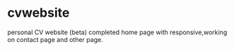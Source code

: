 # cvwebsite
personal CV website (beta)
completed home page with responsive,working on contact page and other page.
